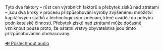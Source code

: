 
Tyto dva faktory – růst cen výrobních faktorů a přebytek zisků nad ztrátami – jsou dva kroky v procesu přizpůsobování výroby zvýšenému množství kapitálových statků a technologickým změnám, které uvádějí do pohybu podnikatelské činnosti. Přebytek zisků nad ztrátami může dočasně vzniknout pouze proto, že ostatní vrstvy obyvatelstva jsou tímto přizpůsobováním obohacovány.

[🔊 Poslechnout audio](/data/7-paragraphs/audio/chapter_60/para_004-Tyto-dva-faktory-rst-cen-vrobnch-faktor-a-p.mp3)
